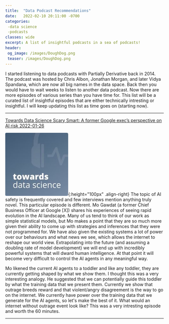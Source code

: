```yaml
---
title:  "Data Podcast Recommendations"
date:   2022-02-10 20:11:00 -0700
categories: 
 -data science 
 -podcasts
classes: wide
excerpt: A list of insightful podcasts in a sea of podcasts!
header:
 og_image: /images/DoughDog.png
 teaser: /images/DoughDog.png
---
```


I started listening to data podcasts with Partially Derivative back in 2014. The podcast was hosted by Chris Albon, Jonathan Morgan, and later Vidya Spandana, which are now all big names in the data space. Back then you would have to wait weeks to listen to another data podcast. Now there are more episodes of various series than you have time for. This list will be a curated list of insightful episodes that are either technically intresting or insightful. I will keep updating this list as time goes on (starting now).

---
 
 [Towards Data Science Scary Smart: A former Google exec’s perspective on AI risk 2022-01-26](https://towardsdatascience.com/scary-smart-a-former-google-execs-perspective-on-ai-risk-277bd89549a6)
 
 ![Towards Data Science](/images/data_podcast_towards_data_science.jpg){:height="100px" .align-right} 
The topic of AI safety is frequently covered and few interviews mention anything truly novel. This particular episode is different. Mo Gawdat (a former Chief Business Officer at Google \[X\]) shares his experiences of seeing rapid evolution in the AI landscape.  Many of us tend to think of our work as simple statistical models, but Mo makes a point that they are so much more given their ability to come up with strategies and inferences that they were not programmed for. We have also given the existing systems a lot of power over our behaviours and what news we see, which allows the internet to reshape our world view. Extrapolating into the future (and assuming a doubling rate of model development) we will end up with incredibly powerful systems that will dward human intelligence. At that point it will become very difficult to control the AI agents in any meaningful way.

Mo likened the current AI agents to a toddler and like any toddler, they are currently getting shaped by what we show them. I thought this was a very interesting analogy. He suggested that we can potentially guide this toddler by what the training data that we present them. Currently we show that outrage breeds reward and that violent/angry disagreement is the way to go on the internet. We currently have power over the training data that we generate for the AI agents, so let's make the best of it. What would an internet without outrage event look like? This was a very intresting episode and worth the 60 minutes.


---
 